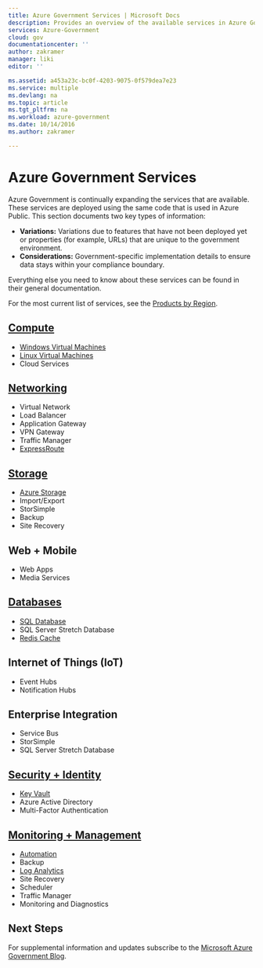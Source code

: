 ```yaml
---
title: Azure Government Services | Microsoft Docs
description: Provides an overview of the available services in Azure Government
services: Azure-Government
cloud: gov
documentationcenter: ''
author: zakramer
manager: liki
editor: ''

ms.assetid: a453a23c-bc0f-4203-9075-0f579dea7e23
ms.service: multiple
ms.devlang: na
ms.topic: article
ms.tgt_pltfrm: na
ms.workload: azure-government
ms.date: 10/14/2016
ms.author: zakramer

---
```

# Azure Government Services
Azure Government is continually expanding the services that are available.  These services are deployed using the same code that is used in Azure Public.  This section documents two key types of information:

* **Variations:** Variations due to features that have not been deployed yet or properties (for example, URLs) that are unique to the government environment.  
* **Considerations:** Government-specific implementation details to ensure data stays within your compliance boundary.

Everything else you need to know about these services can be found in their general documentation.

For the most current list of services, see the [Products by Region](https://azure.microsoft.com/regions/services/). 

## [Compute](documentation-government-compute.md)
* [Windows Virtual Machines](documentation-government-compute.md#virtual-machines)
* [Linux Virtual Machines](documentation-government-compute.md#virtual-machines)
* Cloud Services

## [Networking](documentation-government-networking.md)
* Virtual Network
* Load Balancer
* Application Gateway
* VPN Gateway
* Traffic Manager
* [ExpressRoute](documentation-government-networking.md#expressroute-private-connectivity)

## [Storage](documentation-government-services-storage.md)
* [Azure Storage](documentation-government-services-storage.md#azure-storage)
* Import/Export
* StorSimple
* Backup
* Site Recovery

## Web + Mobile
* Web Apps
* Media Services

## [Databases](documentation-government-services-database.md)
* [SQL Database](documentation-government-services-database.md#sql-database)
* SQL Server Stretch Database
* [Redis Cache](documentation-government-services-database.md#azure-redis-cache)

## Internet of Things (IoT)
* Event Hubs
* Notification Hubs

## Enterprise Integration
* Service Bus
* StorSimple
* SQL Server Stretch Database

## [Security + Identity](documentation-government-services-securityandidentity.md)
* [Key Vault](documentation-government-services-securityandidentity.md#key-vault)
* Azure Active Directory
* Multi-Factor Authentication

## [Monitoring + Management](documentation-government-services-monitoringandmanagement.md)
* [Automation](documentation-government-services-monitoringandmanagement.md#automation)
* Backup
* [Log Analytics](documentation-government-services-monitoringandmanagement.md#log-analytics)
* Site Recovery
* Scheduler
* Traffic Manager
* Monitoring and Diagnostics

## Next Steps
For supplemental information and updates subscribe to the [Microsoft Azure Government Blog](https://blogs.msdn.microsoft.com/azuregov/).

